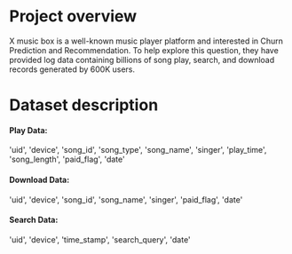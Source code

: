 # Project overview

X music box is a well-known music player platform and interested in Churn Prediction and Recommendation. To help explore this question, they have provided log data containing billions of song play, search, and download records generated by 600K users. 

# Dataset description

#### Play Data: 
'uid', 'device', 'song_id', 'song_type', 'song_name', 'singer', 'play_time', 'song_length', 'paid_flag', 'date'

#### Download Data: 
'uid', 'device', 'song_id', 'song_name', 'singer', 'paid_flag', 'date'

#### Search Data: 
'uid', 'device', 'time_stamp', 'search_query', 'date'
